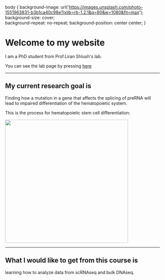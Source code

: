 body {
  background-image: url('https://images.unsplash.com/photo-1551963831-b3b1ca40c98e?ixlib=rb-1.2.1&q=80&w=1080&fit=max');
  background-size: cover;     
  background-repeat: no-repeat;
  background-position: center center;
}
# Welcome to my website 


I am a PhD student from Prof.Liran Shlush's lab. 

You can see the lab page by pressing [here](https://www.weizmann.ac.il/immunology/Shlush/liran-shlushs-lab)

---
## My current research goal is

Finding how a mutation in a gene that affects the splicing of preRNA will lead to impaired differentiation of the hematopoietic system.

This is the process for hematopoietic stem cell differentiation:


<img src="https://github.com/user-attachments/assets/aff1a326-fb43-4b60-a21c-2296a4b72da9" style="width: 400px; height: auto;">

--- 
## What I would like to get from this course is

learning how to analyze data from scRNAseq and bulk DNAseq.
